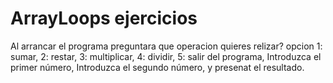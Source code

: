 # ArrayLoops ejercicios

Al arrancar el programa preguntara que operacion quieres relizar?
	opcion 1: sumar,
	2: restar,
	3: multiplicar,
	4: dividir,
	5: salir del programa,
Introduzca el primer número,
Introduzca el segundo número,
y presenat el resultado.
